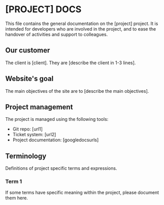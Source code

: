 [PROJECT] DOCS
==============

This file contains the general documentation on the [project] project. It is
intended for developers who are involved in the project, and to ease the
handover of activities and support to colleagues.

Our customer
------------

The client is [client]. They are [describe the client in 1-3 lines].

Website's goal
--------------

The main objectives of the site are to [describe the main objectives].

Project management
------------------

The project is managed using the following tools:

* Git repo: [url1]
* Ticket system: [url2]
* Project documentation: [googledocsurls]


Terminology
-----------

Definitions of project specific terms and expressions.

### Term 1

If some terms have specific meaning within the project, please document them
here.
